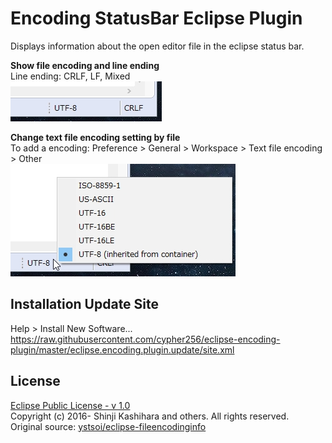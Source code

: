 # Encoding StatusBar Eclipse Plugin
Displays information about the open editor file in the eclipse status bar.  

**Show file encoding and line ending**  
Line ending: CRLF, LF, Mixed  
![](image/encoding.jpg)  

**Change text file encoding setting by file**  
To add a encoding: Preference > General > Workspace > Text file encoding > Other  
![](image/encoding_select.jpg)  

## Installation Update Site
Help > Install New Software...  
https://raw.githubusercontent.com/cypher256/eclipse-encoding-plugin/master/eclipse.encoding.plugin.update/site.xml

## License
[Eclipse Public License - v 1.0](https://www.eclipse.org/legal/epl-v10.html)  
Copyright (c) 2016- Shinji Kashihara and others. All rights reserved.  
Original source: [ystsoi/eclipse-fileencodinginfo](https://github.com/ystsoi/eclipse-fileencodinginfo)
